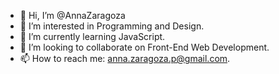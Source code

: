 - 👋 Hi, I’m @AnnaZaragoza
- 👀 I’m interested in Programming and Design.
- 🌱 I’m currently learning JavaScript.
- 💞️ I’m looking to collaborate on Front-End Web Development.
- 📫 How to reach me: anna.zaragoza.p@gmail.com.

<!---
AnnaZaragoza/AnnaZaragoza is a ✨ special ✨ repository because its `README.md` (this file) appears on your GitHub profile.
You can click the Preview link to take a look at your changes.
--->
